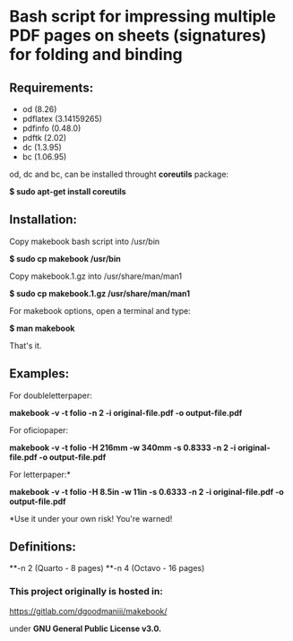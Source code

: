 # Bash script for impressing multiple PDF pages on sheets (signatures) for folding and binding

## Requirements:

- od (8.26) 
- pdflatex (3.14159265)
- pdfinfo (0.48.0)
- pdftk (2.02)
- dc (1.3.95)
- bc (1.06.95)

od, dc and bc, can be installed throught **coreutils** package:

**$ sudo apt-get install coreutils**

## Installation:

Copy makebook bash script into /usr/bin

**$ sudo cp makebook /usr/bin**

Copy makebook.1.gz into /usr/share/man/man1

**$ sudo cp makebook.1.gz /usr/share/man/man1**

For makebook options, open a terminal and type:

**$ man makebook**

That's it.

## Examples:

For doubleletterpaper:

**makebook -v -t folio -n 2 -i original-file.pdf -o output-file.pdf**

For oficiopaper:

**makebook -v -t folio -H 216mm -w 340mm -s 0.8333 -n 2 -i original-file.pdf -o output-file.pdf**

For letterpaper:*

**makebook -v -t folio -H 8.5in -w 11in -s 0.6333 -n 2 -i original-file.pdf -o output-file.pdf**

*Use it under your own risk! You're warned!

## Definitions:

**-n 2 (Quarto - 8 pages)
**-n 4 (Octavo - 16 pages)

### This project originally is hosted in:

https://gitlab.com/dgoodmaniii/makebook/

under **GNU General Public License v3.0.**
